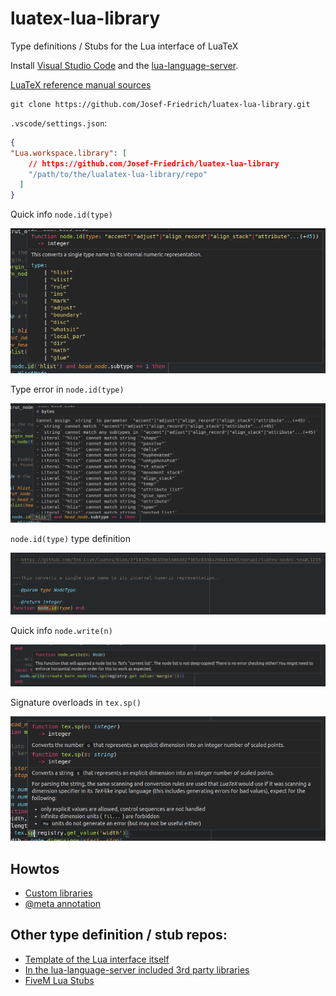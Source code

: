 # luatex-lua-library

Type definitions / Stubs for the Lua interface of LuaTeX

Install [Visual Studio Code](https://code.visualstudio.com/) and the
[lua-language-server](https://marketplace.visualstudio.com/items?itemName=sumneko.lua).

[LuaTeX reference manual sources](https://github.com/TeX-Live/luatex/tree/trunk/manual)

```
git clone https://github.com/Josef-Friedrich/luatex-lua-library.git
```

`.vscode/settings.json`:

```json
{
"Lua.workspace.library": [
    // https://github.com/Josef-Friedrich/luatex-lua-library
    "/path/to/the/lualatex-lua-library/repo"
  ]
}
```

Quick info `node.id(type)`

![](images/node.id.png)

Type error in `node.id(type)`

![](images/node.id_wrong-type.png)

`node.id(type)` type definition

![](images/node.id_definition.png)

Quick info `node.write(n)`

![](images/node.write.png)

Signature overloads in `tex.sp()`

![](images/tex.sp.png)

## Howtos

* [Custom libraries](https://github.com/sumneko/lua-language-server/wiki/Libraries#custom)
* [@meta annotation](https://github.com/sumneko/lua-language-server/wiki/Annotations#meta)

## Other type definition / stub repos:

* [Template of the Lua interface itself](https://github.com/sumneko/lua-language-server/tree/master/meta/template)
* [In the lua-language-server included 3rd party libraries](https://github.com/sumneko/lua-language-server/tree/master/meta/3rd)
* [FiveM Lua Stubs](https://github.com/jamie-34254/fivem_lua_stubs)

